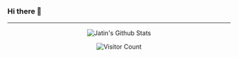 ### Hi there 👋

-----

<p align="center"> 
  <img src="https://github-readme-stats.vercel.app/api?username=algamhr&theme=radical&show_icons=true" alt="Jatin's Github Stats" />
</p>


<p align="center"> 
  <img src="https://profile-counter.glitch.me/algamhr/count.svg" alt="Visitor Count" />
</p>
